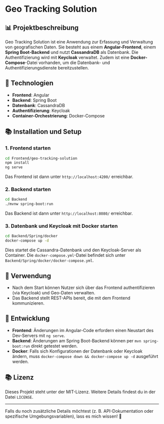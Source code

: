 # Geo Tracking Solution

## 📊 Projektbeschreibung
Geo Tracking Solution ist eine Anwendung zur Erfassung und Verwaltung von geografischen Daten. Sie besteht aus einem **Angular-Frontend**, einem **Spring Boot-Backend** und nutzt **CassandraDB** als Datenbank. Die Authentifizierung wird mit **Keycloak** verwaltet. Zudem ist eine **Docker-Compose**-Datei vorhanden, um die Datenbank- und Authentifizierungsdienste bereitzustellen.

## 🚀 Technologien
- **Frontend**: Angular
- **Backend**: Spring Boot
- **Datenbank**: CassandraDB
- **Authentifizierung**: Keycloak
- **Container-Orchestrierung**: Docker-Compose

## 📚 Installation und Setup
### 1. Frontend starten
```sh
cd Frontend/geo-tracking-solution
npm install
ng serve
```
Das Frontend ist dann unter `http://localhost:4200/` erreichbar.

### 2. Backend starten
```sh
cd Backend
./mvnw spring-boot:run
```
Das Backend ist dann unter `http://localhost:8080/` erreichbar.

### 3. Datenbank und Keycloak mit Docker starten
```sh
cd Backend/Spring/docker
docker-compose up -d
```
Dies startet die Cassandra-Datenbank und den Keycloak-Server als Container. Die `docker-compose.yml`-Datei befindet sich unter `Backend/Spring/docker/docker-compose.yml`.

## 🔎 Verwendung
- Nach dem Start können Nutzer sich über das Frontend authentifizieren (via Keycloak) und Geo-Daten verwalten.
- Das Backend stellt REST-APIs bereit, die mit dem Frontend kommunizieren.

## 🔧 Entwicklung
- **Frontend**: Änderungen im Angular-Code erfordern einen Neustart des Dev-Servers mit `ng serve`.
- **Backend**: Änderungen am Spring Boot-Backend können per `mvn spring-boot:run` direkt getestet werden.
- **Docker**: Falls sich Konfigurationen der Datenbank oder Keycloak ändern, muss `docker-compose down && docker-compose up -d` ausgeführt werden.

## 📚 Lizenz
Dieses Projekt steht unter der MIT-Lizenz. Weitere Details findest du in der Datei `LICENSE`.

---
Falls du noch zusätzliche Details möchtest (z. B. API-Dokumentation oder spezifische Umgebungsvariablen), lass es mich wissen! 🚀

